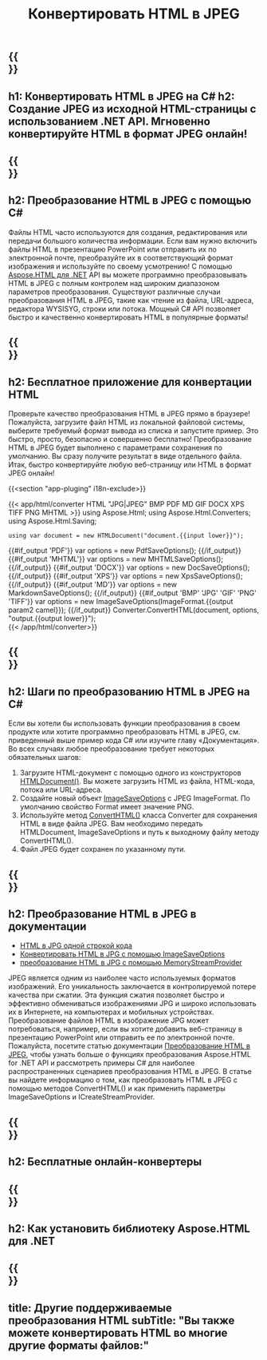 ﻿---
translation: true
template: /templates/_template-conversion-child.md
title: Конвертировать HTML в JPEG
description: Преобразование HTML в JPEG на C#. Легко используйте API в любом приложении .NET. Попробуйте онлайн-конвертер HTML в JPEG бесплатно!
url: /net/conversion/html-to-jpeg/
family: html
platformtag: net
feature: conversion
informat: HTML
outformat: JPEG
otherformats: PDF DOCX XPS GIF PNG TIFF BMP XHTML MHTML MD
---

{{<section banner>}}
---
h1: Конвертировать HTML в JPEG на C#
h2: Создание JPEG из исходной HTML-страницы с использованием .NET API. Мгновенно конвертируйте HTML в формат JPEG онлайн!
---

{{<section overview>}}
---
h2: Преобразование HTML в JPEG с помощью C#
---

Файлы HTML часто используются для создания, редактирования или передачи большого количества информации. Если вам нужно включить файлы HTML в презентацию PowerPoint или отправить их по электронной почте, преобразуйте их в соответствующий формат изображения и используйте по своему усмотрению! С помощью [Aspose.HTML для .NET](https://products.aspose.com/html/net/) API вы можете программно преобразовывать HTML в JPEG с полным контролем над широким диапазоном параметров преобразования. Существуют различные случаи преобразования HTML в JPEG, такие как чтение из файла, URL-адреса, редактора WYSISYG, строки или потока. Мощный C# API позволяет быстро и качественно конвертировать HTML в популярные форматы!

{{<section demos>}}
---
h2: Бесплатное приложение для конвертации HTML
---

Проверьте качество преобразования HTML в JPEG прямо в браузере! Пожалуйста, загрузите файл HTML из локальной файловой системы, выберите требуемый формат вывода из списка и запустите пример. Это быстро, просто, безопасно и совершенно бесплатно! Преобразование HTML в JPEG будет выполнено с параметрами сохранения по умолчанию. Вы сразу получите результат в виде отдельного файла. Итак, быстро конвертируйте любую веб-страницу или HTML в формат JPEG онлайн!

{{<section "app-pluging" i18n-exclude>}}

{{< app/html/converter HTML "JPG|JPEG" BMP PDF MD  GIF DOCX XPS TIFF PNG MHTML >}}
using Aspose.Html;
using Aspose.Html.Converters;
using Aspose.Html.Saving;

    using var document = new HTMLDocument("document.{{input lower}}");
{{#if_output 'PDF'}}
    var options = new PdfSaveOptions();
{{/if_output}}
{{#if_output 'MHTML'}}
    var options = new MHTMLSaveOptions();
{{/if_output}}
{{#if_output 'DOCX'}}
    var options = new DocSaveOptions();
{{/if_output}}
{{#if_output 'XPS'}}
    var options = new XpsSaveOptions();
{{/if_output}}
{{#if_output 'MD'}}
    var options = new MarkdownSaveOptions();
{{/if_output}}
{{#if_output 'BMP' 'JPG' 'GIF' 'PNG' 'TIFF'}}
    var options = new ImageSaveOptions(ImageFormat.{{output param2 camel}});
{{/if_output}}
    Converter.ConvertHTML(document, options, "output.{{output lower}}");   
{{< /app/html/converter>}} 


{{<section steps>}}
---
h2: Шаги по преобразованию HTML в JPEG на C#
---

Если вы хотели бы использовать функции преобразования в своем продукте или хотите программно преобразовать HTML в JPEG, см. приведенный выше пример кода C# или изучите главу «Документация». Во всех случаях любое преобразование требует некоторых обязательных шагов:

1. Загрузите HTML-документ с помощью одного из конструкторов [HTMLDocument()](https://apireference.aspose.com/html/net/aspose.html/htmldocument). Вы можете загрузить HTML из файла, HTML-кода, потока или URL-адреса.
1. Создайте новый объект [ImageSaveOptions](https://apireference.aspose.com/html/net/aspose.html.saving/imagesaveoptions) с JPEG ImageFormat. По умолчанию свойство Format имеет значение PNG.
1. Используйте метод [ConvertHTML()](https://apireference.aspose.com/html/net/aspose.html.converters/converter/converthtml/) класса Converter для сохранения HTML в виде файла JPEG. Вам необходимо передать HTMLDocument, ImageSaveOptions и путь к выходному файлу методу ConvertHTML().
1. Файл JPEG будет сохранен по указанному пути.




{{<section documentation>}}
---
h2: Преобразование HTML в JPEG в документации
---

  - <a href="https://docs.aspose.com/html/net/converting-between-formats/html-to-jpg/#html-to-jpg-by-a-одной строкой кода " target="_blank">HTML в JPG одной строкой кода</a>
  - <a href="https://docs.aspose.com/html/net/converting-between-formats/html-to-jpg/#convert-html-to-jpg-using-imagesaveoptions" target="_blank" >Конвертировать HTML в JPG с помощью ImageSaveOptions</a>
   - <a href="https://docs.aspose.com/html/net/converting-between-formats/html-to-jpg/#output-stream-providers" target="_blank">преобразование HTML в JPG с помощью MemoryStreamProvider</a>

JPEG является одним из наиболее часто используемых форматов изображений. Его уникальность заключается в контролируемой потере качества при сжатии. Эта функция сжатия позволяет быстро и эффективно обмениваться изображениями JPG и широко использовать их в Интернете, на компьютерах и мобильных устройствах. Преобразование файлов HTML в изображение JPG может потребоваться, например, если вы хотите добавить веб-страницу в презентацию PowerPoint или отправить ее по электронной почте. Пожалуйста, посетите статью документации [Преобразование HTML в JPEG](https://docs.aspose.com/html/net/converting-between-formats/html-to-jpeg/), чтобы узнать больше о функциях преобразования Aspose.HTML for .NET API и рассмотреть примеры C# для наиболее распространенных сценариев преобразования HTML в JPEG. В статье вы найдете информацию о том, как преобразовать HTML в JPEG с помощью методов ConvertHTML() и как применить параметры ImageSaveOptions и ICreateStreamProvider.

{{<section online-converters>}}
---
h2: Бесплатные онлайн-конвертеры
---

{{<section get-started>}}
---
h2: Как установить библиотеку Aspose.HTML для .NET
---

{{<section other-conversions>}}
---
title: Другие поддерживаемые преобразования HTML
subTitle: "Вы также можете конвертировать HTML во многие другие форматы файлов:"
---